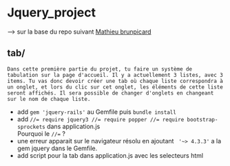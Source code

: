 # Jquery_project
--> sur la base du repo suivant <a href="https://github.com/mathieubrunpicard/todolist-app">Mathieu brunpicard</a>  
## tab/  
```Dans cette première partie du projet, tu faire un système de tabulation sur la page d'accueil. Il y a actuellement 3 listes, avec 3 items. Tu vas donc devoir créer une tab où chaque liste correspondra à un onglet, et lors du clic sur cet onglet, les éléments de cette liste seront affichés. Il sera possible de changer d'onglets en changeant sur le nom de chaque liste.```  
*  add ```gem 'jquery-rails'``` au Gemfile puis ```bundle install```  
*  add ```//= require jquery3
//= require popper
//= require bootstrap-sprockets```  dans application.js  
Pourquoi le `//=` ?  
*  une erreur apparait sur le navigateur résolu en ajoutant ``` '~> 4.3.3'``` a la gem jquery dans le Gemfile.
*  add script pour la tab dans application.js avec les selecteurs html
